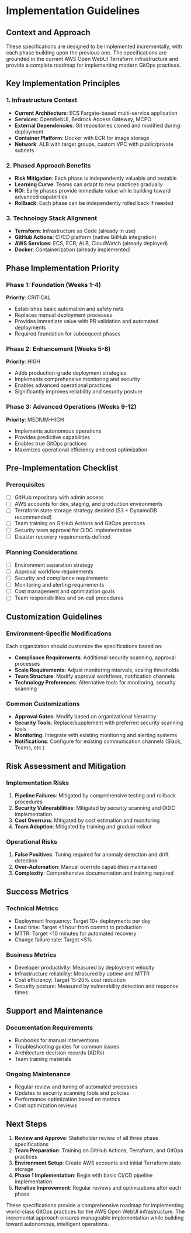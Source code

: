 # Implementation Guidelines

## Context and Approach

These specifications are designed to be implemented incrementally, with each phase building upon the previous one. The specifications are grounded in the current AWS Open WebUI Terraform infrastructure and provide a complete roadmap for implementing modern GitOps practices.

## Key Implementation Principles

### 1. Infrastructure Context
- **Current Architecture**: ECS Fargate-based multi-service application
- **Services**: OpenWebUI, Bedrock Access Gateway, MCPO
- **External Dependencies**: Git repositories cloned and modified during deployment
- **Container Platform**: Docker with ECR for image storage
- **Network**: ALB with target groups, custom VPC with public/private subnets

### 2. Phased Approach Benefits
- **Risk Mitigation**: Each phase is independently valuable and testable
- **Learning Curve**: Teams can adapt to new practices gradually
- **ROI**: Early phases provide immediate value while building toward advanced capabilities
- **Rollback**: Each phase can be independently rolled back if needed

### 3. Technology Stack Alignment
- **Terraform**: Infrastructure as Code (already in use)
- **GitHub Actions**: CI/CD platform (native GitHub integration)
- **AWS Services**: ECS, ECR, ALB, CloudWatch (already deployed)
- **Docker**: Containerization (already implemented)

## Phase Implementation Priority

### Phase 1: Foundation (Weeks 1-4)
**Priority**: CRITICAL
- Establishes basic automation and safety nets
- Replaces manual deployment processes
- Provides immediate value with PR validation and automated deployments
- Required foundation for subsequent phases

### Phase 2: Enhancement (Weeks 5-8)
**Priority**: HIGH
- Adds production-grade deployment strategies
- Implements comprehensive monitoring and security
- Enables advanced operational practices
- Significantly improves reliability and security posture

### Phase 3: Advanced Operations (Weeks 9-12)
**Priority**: MEDIUM-HIGH
- Implements autonomous operations
- Provides predictive capabilities
- Enables true GitOps practices
- Maximizes operational efficiency and cost optimization

## Pre-Implementation Checklist

### Prerequisites
- [ ] GitHub repository with admin access
- [ ] AWS accounts for dev, staging, and production environments
- [ ] Terraform state storage strategy decided (S3 + DynamoDB recommended)
- [ ] Team training on GitHub Actions and GitOps practices
- [ ] Security team approval for OIDC implementation
- [ ] Disaster recovery requirements defined

### Planning Considerations
- [ ] Environment separation strategy
- [ ] Approval workflow requirements
- [ ] Security and compliance requirements
- [ ] Monitoring and alerting requirements
- [ ] Cost management and optimization goals
- [ ] Team responsibilities and on-call procedures

## Customization Guidelines

### Environment-Specific Modifications
Each organization should customize the specifications based on:
- **Compliance Requirements**: Additional security scanning, approval processes
- **Scale Requirements**: Adjust monitoring intervals, scaling thresholds
- **Team Structure**: Modify approval workflows, notification channels
- **Technology Preferences**: Alternative tools for monitoring, security scanning

### Common Customizations
- **Approval Gates**: Modify based on organizational hierarchy
- **Security Tools**: Replace/supplement with preferred security scanning tools
- **Monitoring**: Integrate with existing monitoring and alerting systems
- **Notifications**: Configure for existing communication channels (Slack, Teams, etc.)

## Risk Assessment and Mitigation

### Implementation Risks
1. **Pipeline Failures**: Mitigated by comprehensive testing and rollback procedures
2. **Security Vulnerabilities**: Mitigated by security scanning and OIDC implementation
3. **Cost Overruns**: Mitigated by cost estimation and monitoring
4. **Team Adoption**: Mitigated by training and gradual rollout

### Operational Risks
1. **False Positives**: Tuning required for anomaly detection and drift detection
2. **Over-Automation**: Manual override capabilities maintained
3. **Complexity**: Comprehensive documentation and training required

## Success Metrics

### Technical Metrics
- Deployment frequency: Target 10+ deployments per day
- Lead time: Target <1 hour from commit to production
- MTTR: Target <10 minutes for automated recovery
- Change failure rate: Target <5%

### Business Metrics
- Developer productivity: Measured by deployment velocity
- Infrastructure reliability: Measured by uptime and MTTR
- Cost efficiency: Target 15-20% cost reduction
- Security posture: Measured by vulnerability detection and response times

## Support and Maintenance

### Documentation Requirements
- Runbooks for manual interventions
- Troubleshooting guides for common issues
- Architecture decision records (ADRs)
- Team training materials

### Ongoing Maintenance
- Regular review and tuning of automated processes
- Updates to security scanning tools and policies
- Performance optimization based on metrics
- Cost optimization reviews

## Next Steps

1. **Review and Approve**: Stakeholder review of all three phase specifications
2. **Team Preparation**: Training on GitHub Actions, Terraform, and GitOps practices
3. **Environment Setup**: Create AWS accounts and initial Terraform state storage
4. **Phase 1 Implementation**: Begin with basic CI/CD pipeline implementation
5. **Iterative Improvement**: Regular reviews and optimizations after each phase

These specifications provide a comprehensive roadmap for implementing world-class GitOps practices for the AWS Open WebUI infrastructure. The incremental approach ensures manageable implementation while building toward autonomous, intelligent operations.
